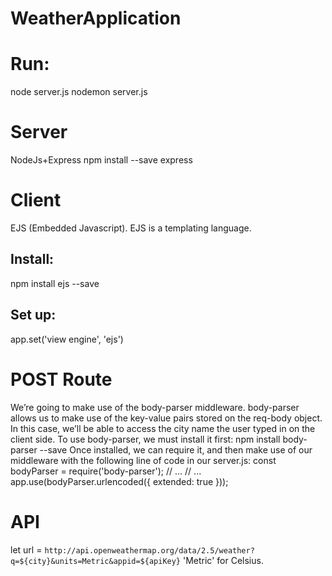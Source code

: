 # WeatherApplication
# Run:
node server.js
nodemon server.js
# Server 
NodeJs+Express
npm install --save express
# Client 
EJS (Embedded Javascript). EJS is a templating language.
## Install: 
npm install ejs --save
## Set up: 
app.set('view engine', 'ejs')
# POST Route
We’re going to make use of the body-parser middleware. body-parser allows us to make use of the key-value pairs stored on the req-body object. In this case, we’ll be able to access the city name the user typed in on the client side.
To use body-parser, we must install it first:
npm install body-parser --save
Once installed, we can require it, and then make use of our middleware with the following line of code in our server.js:
const bodyParser = require('body-parser'); // ... // ... app.use(bodyParser.urlencoded({ extended: true }));

# API 
let url = `http://api.openweathermap.org/data/2.5/weather?q=${city}&units=Metric&appid=${apiKey}`
'Metric' for Celsius.
